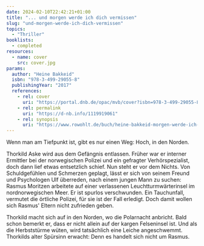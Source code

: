 ```yaml
---
date: 2024-02-10T22:42:21+01:00
title: "... und morgen werde ich dich vermissen"
slug: "und-morgen-werde-ich-dich-vermissen"
topics:
  - "Thriller"
booklists:
  - completed
resources:
  - name: cover
    src: cover.jpg
params:
  author: "Heine Bakkeid"
  isbn: "978-3-499-29055-8"
  publishingYear: "2017"
  references:
    - rel: cover
      uri: "https://portal.dnb.de/opac/mvb/cover?isbn=978-3-499-29055-8"
    - rel: permalink
      uri: "https://d-nb.info/1119919061"
    - rel: synopsis
      uri: "https://www.rowohlt.de/buch/heine-bakkeid-morgen-werde-ich-dich-vermissen-9783499290558"
---
```

Wenn man am Tiefpunkt ist, gibt es nur einen Weg: Hoch, in den Norden.

Thorkild Aske wird aus dem Gefängnis entlassen. Früher war er interner 
Ermittler bei der norwegischen Polizei und ein gefragter Verhörspezialist, 
doch dann lief etwas entsetzlich schief. Nun steht er vor dem Nichts. Von 
Schuldgefühlen und Schmerzen geplagt, lässt er sich von seinem Freund und
Psychologen Ulf überreden, nach einem jungen Mann zu suchen: Rasmus Moritzen
arbeitete auf einer verlassenen Leuchtturmwärterinsel im nordnorwegischen 
Meer. Er ist spurlos verschwunden. Ein Tauchunfall, vermutet die örtliche 
Polizei, für sie ist der Fall erledigt. Doch damit wollen sich Rasmus' Eltern 
nicht zufrieden geben.

Thorkild macht sich auf in den Norden, wo die Polarnacht anbricht. Bald schon
bemerkt er, dass er nicht allein auf der kargen Felseninsel ist. Und als die 
Herbststürme wüten, wird tatsächlich eine Leiche angeschwemmt. Thorkilds alter
Spürsinn erwacht: Denn es handelt sich nicht um Rasmus.